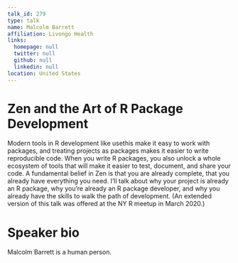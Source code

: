 ```yaml
---
talk_id: 279
type: talk
name: Malcolm Barrett
affiliation: Livongo Health
links:
  homepage: null
  twitter: null
  github: null
  linkedin: null
location: United States
---
```


# Zen and the Art of R Package Development

Modern tools in R development like usethis make it easy to work with packages, and treating projects as packages makes it easier to write reproducible code. When you write R packages, you also unlock a whole ecosystem of tools that will make it easier to test, document, and share your code. A fundamental belief in Zen is that you are already complete, that you already have everything you need. I’ll talk about why your project is already an R package, why you’re already an R package developer, and why you already have the skills to walk the path of development. (An extended version of this talk was offered at the NY R meetup in March 2020.)

# Speaker bio

Malcolm Barrett is a human person.
